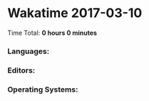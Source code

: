 # Wakatime 2017-03-10

Time Total: **0 hours 0 minutes**

### Languages:

### Editors:

### Operating Systems:

